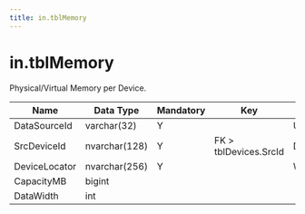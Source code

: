 ```yaml
---
title: in.tblMemory
---
```

# in.tblMemory

Physical/Virtual Memory per Device.​

| Name          | Data Type     | Mandatory | Key                   | Comment                                 |
|---------------|---------------|-----------|-----------------------|-----------------------------------------|
| DataSourceId  | varchar(​​32)   | Y         |                       | Unique ID of the source of this record. |
| SrcDeviceId   | nvarchar(128) | Y         | FK > tblDevices.SrcId | Device this RAM is installed in.        |
| DeviceLocator | nvarchar(256) | Y         |                       | Win32_PhysicalMemory.DeviceLocator      |
| CapacityMB    | bigint        |           |                       |                                         |
| DataWidth     | int           |           |                       |                                         |